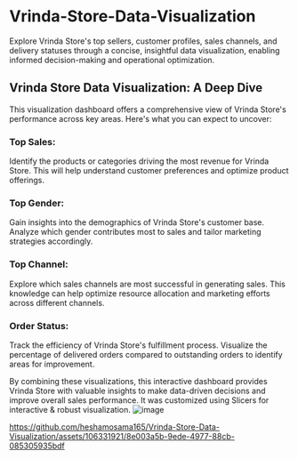 # Vrinda-Store-Data-Visualization
Explore Vrinda Store's top sellers, customer profiles, sales channels, and delivery statuses through a concise, insightful data visualization, enabling informed decision-making and operational optimization.

## Vrinda Store Data Visualization: A Deep Dive
This visualization dashboard offers a comprehensive view of Vrinda Store's performance across key areas. Here's what you can expect to uncover:


### Top Sales:
Identify the products or categories driving the most revenue for Vrinda Store. This will help understand customer preferences and optimize product offerings.

### Top Gender:
Gain insights into the demographics of Vrinda Store's customer base. Analyze which gender contributes most to sales and tailor marketing strategies accordingly.

### Top Channel:
Explore which sales channels are most successful in generating sales. This knowledge can help optimize resource allocation and marketing efforts across different channels.

### Order Status:
Track the efficiency of Vrinda Store's fulfillment process. Visualize the percentage of delivered orders compared to outstanding orders to identify areas for improvement.

By combining these visualizations, this interactive dashboard provides Vrinda Store with valuable insights to make data-driven decisions and improve overall sales performance. It was customized using Slicers for interactive & robust visualization.
![image](https://github.com/heshamosama165/Vrinda-Store-Data-Visualization/assets/106331921/618c4b58-24ce-4ed5-9c96-e02e3a0ea3d3)

https://github.com/heshamosama165/Vrinda-Store-Data-Visualization/assets/106331921/8e003a5b-9ede-4977-88cb-085305935bdf



